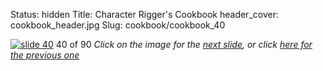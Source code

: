 Status: hidden
Title: Character Rigger's Cookbook
header_cover: cookbook_header.jpg
Slug: cookbook/cookbook_40

[![slide 40](https://dl.dropboxusercontent.com/u/2977490/presentations/cookbook/img40.jpg)](cookbook_41)
40 of 90
_Click on the image for the [next slide](cookbook_41), or click [here for the previous one](cookbook_39)_
